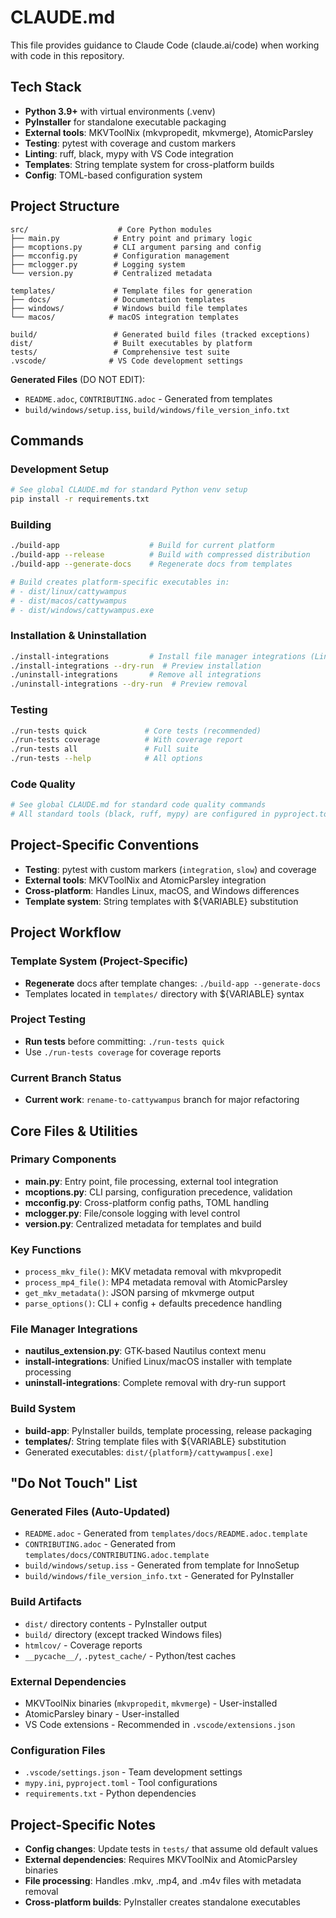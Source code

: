 # CLAUDE.md

This file provides guidance to Claude Code (claude.ai/code) when working with code in this repository.

## Tech Stack

- **Python 3.9+** with virtual environments (.venv)
- **PyInstaller** for standalone executable packaging
- **External tools**: MKVToolNix (mkvpropedit, mkvmerge), AtomicParsley
- **Testing**: pytest with coverage and custom markers
- **Linting**: ruff, black, mypy with VS Code integration
- **Templates**: String template system for cross-platform builds
- **Config**: TOML-based configuration system

## Project Structure

```
src/                    # Core Python modules
├── main.py            # Entry point and primary logic
├── mcoptions.py       # CLI argument parsing and config
├── mcconfig.py        # Configuration management
├── mclogger.py        # Logging system
└── version.py         # Centralized metadata

templates/             # Template files for generation
├── docs/              # Documentation templates
├── windows/           # Windows build file templates  
└── macos/            # macOS integration templates

build/                 # Generated build files (tracked exceptions)
dist/                  # Built executables by platform
tests/                 # Comprehensive test suite
.vscode/              # VS Code development settings
```

**Generated Files** (DO NOT EDIT):
- `README.adoc`, `CONTRIBUTING.adoc` - Generated from templates
- `build/windows/setup.iss`, `build/windows/file_version_info.txt`

## Commands

### Development Setup
```bash
# See global CLAUDE.md for standard Python venv setup
pip install -r requirements.txt
```

### Building
```bash
./build-app                    # Build for current platform
./build-app --release          # Build with compressed distribution
./build-app --generate-docs    # Regenerate docs from templates

# Build creates platform-specific executables in:
# - dist/linux/cattywampus
# - dist/macos/cattywampus  
# - dist/windows/cattywampus.exe
```

### Installation & Uninstallation
```bash
./install-integrations         # Install file manager integrations (Linux/macOS)
./install-integrations --dry-run  # Preview installation
./uninstall-integrations       # Remove all integrations
./uninstall-integrations --dry-run  # Preview removal
```

### Testing
```bash
./run-tests quick             # Core tests (recommended)
./run-tests coverage          # With coverage report
./run-tests all               # Full suite
./run-tests --help            # All options
```

### Code Quality
```bash
# See global CLAUDE.md for standard code quality commands
# All standard tools (black, ruff, mypy) are configured in pyproject.toml
```

## Project-Specific Conventions

- **Testing**: pytest with custom markers (`integration`, `slow`) and coverage
- **External tools**: MKVToolNix and AtomicParsley integration
- **Cross-platform**: Handles Linux, macOS, and Windows differences
- **Template system**: String templates with ${VARIABLE} substitution

## Project Workflow

### Template System (Project-Specific)
- **Regenerate** docs after template changes: `./build-app --generate-docs`
- Templates located in `templates/` directory with ${VARIABLE} syntax

### Project Testing
- **Run tests** before committing: `./run-tests quick`
- Use `./run-tests coverage` for coverage reports

### Current Branch Status
- **Current work**: `rename-to-cattywampus` branch for major refactoring

## Core Files & Utilities

### Primary Components
- **main.py**: Entry point, file processing, external tool integration
- **mcoptions.py**: CLI parsing, configuration precedence, validation
- **mcconfig.py**: Cross-platform config paths, TOML handling
- **mclogger.py**: File/console logging with level control
- **version.py**: Centralized metadata for templates and build

### Key Functions
- `process_mkv_file()`: MKV metadata removal with mkvpropedit
- `process_mp4_file()`: MP4 metadata removal with AtomicParsley  
- `get_mkv_metadata()`: JSON parsing of mkvmerge output
- `parse_options()`: CLI + config + defaults precedence handling

### File Manager Integrations
- **nautilus_extension.py**: GTK-based Nautilus context menu
- **install-integrations**: Unified Linux/macOS installer with template processing
- **uninstall-integrations**: Complete removal with dry-run support

### Build System
- **build-app**: PyInstaller builds, template processing, release packaging
- **templates/**: String template files with ${VARIABLE} substitution
- Generated executables: `dist/{platform}/cattywampus[.exe]`

## "Do Not Touch" List

### Generated Files (Auto-Updated)
- `README.adoc` - Generated from `templates/docs/README.adoc.template`
- `CONTRIBUTING.adoc` - Generated from `templates/docs/CONTRIBUTING.adoc.template`
- `build/windows/setup.iss` - Generated from template for InnoSetup
- `build/windows/file_version_info.txt` - Generated for PyInstaller

### Build Artifacts
- `dist/` directory contents - PyInstaller output
- `build/` directory (except tracked Windows files)
- `htmlcov/` - Coverage reports
- `__pycache__/`, `.pytest_cache/` - Python/test caches

### External Dependencies
- MKVToolNix binaries (`mkvpropedit`, `mkvmerge`) - User-installed
- AtomicParsley binary - User-installed
- VS Code extensions - Recommended in `.vscode/extensions.json`

### Configuration Files
- `.vscode/settings.json` - Team development settings
- `mypy.ini`, `pyproject.toml` - Tool configurations
- `requirements.txt` - Python dependencies

## Project-Specific Notes

- **Config changes**: Update tests in `tests/` that assume old default values
- **External dependencies**: Requires MKVToolNix and AtomicParsley binaries
- **File processing**: Handles .mkv, .mp4, and .m4v files with metadata removal
- **Cross-platform builds**: PyInstaller creates standalone executables